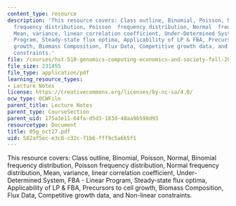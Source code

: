 ```yaml
---
content_type: resource
description: 'This resource covers: Class outline, Binomial, Poisson, Normal, Binomial
  frequency distribution, Poisson  frequency distribution, Normal  frequency distribution,
  Mean, variance, linear correlation coefficient, Under-Determined System, FBA - Linear
  Program, Steady-state flux optima, Applicability of LP & FBA, Precursors to cell
  growth, Biomass Composition, Flux Data, Competitive growth data, and Non-linear
  constraints.'
file: /courses/hst-510-genomics-computing-economics-and-society-fall-2005/582af5ece3c8c32c71b6fff9c5a6b5f1_05g_oct27.pdf
file_size: 231455
file_type: application/pdf
learning_resource_types:
- Lecture Notes
license: https://creativecommons.org/licenses/by-nc-sa/4.0/
ocw_type: OCWFile
parent_title: Lecture Notes
parent_type: CourseSection
parent_uid: 175a3e11-64fa-d5d3-183d-48aa9b598d93
resourcetype: Document
title: 05g_oct27.pdf
uid: 582af5ec-e3c8-c32c-71b6-fff9c5a6b5f1
---
```

This resource covers: Class outline, Binomial, Poisson, Normal, Binomial frequency distribution, Poisson  frequency distribution, Normal  frequency distribution, Mean, variance, linear correlation coefficient, Under-Determined System, FBA - Linear Program, Steady-state flux optima, Applicability of LP & FBA, Precursors to cell growth, Biomass Composition, Flux Data, Competitive growth data, and Non-linear constraints.